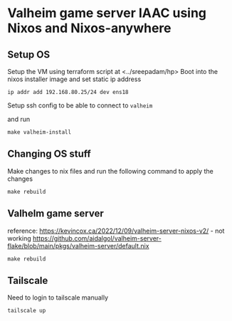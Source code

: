 # Valheim game server IAAC using Nixos and Nixos-anywhere

## Setup OS

Setup the VM using terraform script at <../sreepadam/hp>
Boot into the nixos installer image and set static ip address

```
ip addr add 192.168.80.25/24 dev ens18
```

Setup ssh config to be able to connect to `valheim`

and run

```
make valheim-install
```

## Changing OS stuff

Make changes to nix files and run the following command to apply the changes

```
make rebuild
```

## Valhelm game server

reference:
https://kevincox.ca/2022/12/09/valheim-server-nixos-v2/ - not working
https://github.com/aidalgol/valheim-server-flake/blob/main/pkgs/valheim-server/default.nix

```
make rebuild
```

## Tailscale

Need to login to tailscale manually

```
tailscale up
```
